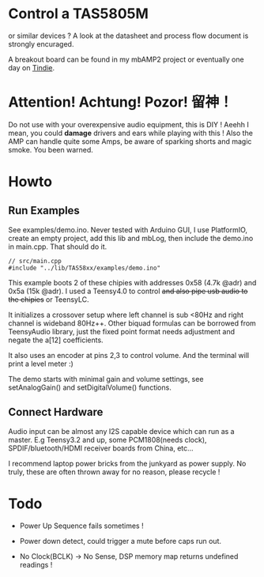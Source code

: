 # Control a TAS5805M

or similar devices ? A look at the datasheet and process flow document is strongly encuraged.

A breakout board can be found in my mbAMP2 project or eventually one day on [Tindie](https://www.tindie.com/stores/majobecher/).

# Attention! Achtung! Pozor! 留神！

Do not use with your overexpensive audio equipment, this is DIY ! Aeehh I mean, you could **damage** drivers and ears while playing with this ! Also the AMP can handle quite some Amps, be aware of sparking shorts and magic smoke. You been warned.

# Howto

## Run Examples

See examples/demo.ino. Never tested with Arduino GUI, I use PlatformIO, create an empty project, add this lib and mbLog, then include the demo.ino in main.cpp. That should do it.

```
// src/main.cpp
#include "../lib/TAS58xx/examples/demo.ino"
```

This example boots 2 of these chipies with addresses 0x58 (4.7k @adr) and 0x5a (15k @adr). I used a Teensy4.0 to control ~~and also pipe usb audio to the chipies~~  or TeensyLC.

It initializes a crossover setup where left channel is sub <80Hz and right channel is wideband 80Hz++. Other biquad formulas can be borrowed from TeensyAudio library, just the fixed point format needs adjustment and negate the a[12] coefficients.

It also uses an encoder at pins 2,3 to control volume. And the terminal will print a level meter :)

The demo starts with minimal gain and volume settings, see setAnalogGain() and setDigitalVolume() functions.

## Connect Hardware

Audio input can be almost any I2S capable device which can run as a master. E.g Teensy3.2 and up, some PCM1808(needs clock), SPDIF/bluetooth/HDMI receiver boards from China, etc...

I recommend laptop power bricks from the junkyard as power supply. No truly, these are often thrown away for no reason, please recycle !

# Todo

* Power Up Sequence fails sometimes !
* Power down detect, could trigger a mute before caps run out.

* No Clock(BCLK) -> No Sense, DSP memory map returns undefined readings !